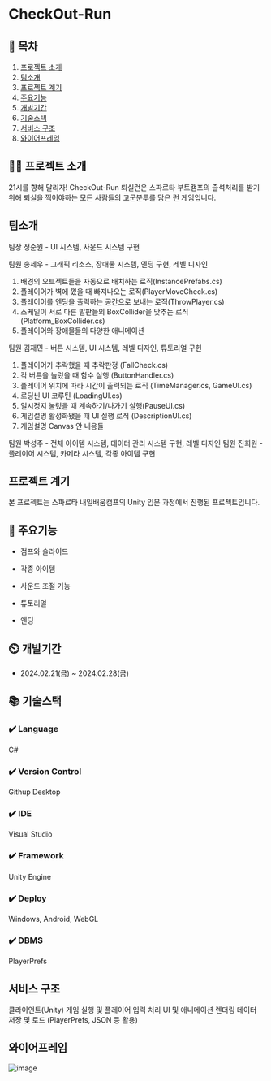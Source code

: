 # CheckOut-Run

## 📖 목차
1. [프로젝트 소개](#프로젝트-소개)
2. [팀소개](#팀소개)
3. [프로젝트 계기](#프로젝트-계기)
4. [주요기능](#주요기능)
5. [개발기간](#개발기간)
6. [기술스택](#기술스택)
7. [서비스 구조](#서비스-구조)
8. [와이어프레임](#와이어프레임)
    
## 👨‍🏫 프로젝트 소개
21시를 향해 달리자!
CheckOut-Run 퇴실런은 스파르타 부트캠프의 출석처리를 받기 위해 퇴실을 찍어야하는 모든 사람들의 고군분투를 담은 런 게임입니다.

## 팀소개
팀장 정순원 - UI 시스템, 사운드 시스템 구현

팀원 송제우 - 그래픽 리소스, 장애물 시스템, 엔딩 구현, 레벨 디자인
1. 배경의 오브젝트들을 자동으로 배치하는 로직(InstancePrefabs.cs)
2. 플레이어가 벽에 꼈을 때 빠져나오는 로직(PlayerMoveCheck.cs)
3. 플레이어를 엔딩을 출력하는 공간으로 보내는 로직(ThrowPlayer.cs)
4. 스케일이 서로 다른 발판들의 BoxCollider을 맞추는 로직(Platform_BoxCollider.cs)
5. 플레이어와 장애물들의 다양한 애니메이션


팀원 김재민 - 버튼 시스템, UI 시스템, 레벨 디자인, 튜토리얼 구현
1. 플레이어가 추락했을 때 추락판정 (FallCheck.cs)
2. 각 버튼을 눌렀을 때 함수 실행 (ButtonHandler.cs)
3. 플레이어 위치에 따라 시간이 출력되는 로직 (TimeManager.cs, GameUI.cs)
4. 로딩씬 UI 코루틴 (LoadingUI.cs)
5. 일시정지 눌렀을 때 계속하기/나가기 실행(PauseUI.cs)
6. 게임설명 활성화됐을 때 UI 실행 로직 (DescriptionUI.cs)
7. 게임설명 Canvas 안 내용들


팀원 박성주 - 전체 아이템 시스템, 데이터 관리 시스템 구현, 레벨 디자인
팀원 진희원 - 플레이어 시스템, 카메라 시스템, 각종 아이템 구현


## 프로젝트 계기
본 프로젝트는 스파르타 내일배움캠프의 Unity 입문 과정에서 진행된 프로젝트입니다.


## 💜 주요기능

- 점프와 슬라이드

- 각종 아이템

- 사운드 조절 기능

- 튜토리얼

- 엔딩


## ⏲️ 개발기간
- 2024.02.21(금) ~ 2024.02.28(금)

## 📚️ 기술스택

### ✔️ Language
C#

### ✔️ Version Control
Githup Desktop

### ✔️ IDE
Visual Studio

### ✔️ Framework
Unity Engine

### ✔️ Deploy
Windows, Android, WebGL

### ✔️  DBMS
PlayerPrefs

## 서비스 구조
클라이언트(Unity)
게임 실행 및 플레이어 입력 처리
UI 및 애니메이션 렌더링
데이터 저장 및 로드 (PlayerPrefs, JSON 등 활용)


## 와이어프레임
![image](https://github.com/user-attachments/assets/5fc52d6f-1831-4bbe-9dfa-2d3623fab6a6)
